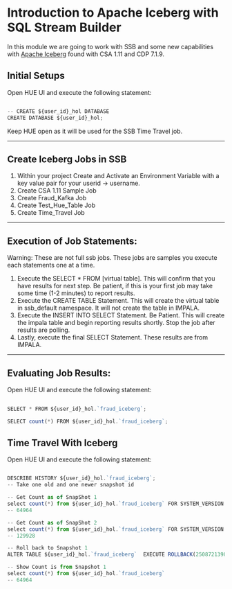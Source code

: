 # Introduction to Apache Iceberg with SQL Stream Builder
 
In this module we are going to work with SSB and some new capabilities with [Apache Iceberg](https://iceberg.apache.org/) found with CSA 1.11 and CDP 7.1.9.


## Initial Setups

Open HUE UI and execute the following statement:

```javascript

-- CREATE ${user_id}_hol DATABASE
CREATE DATABASE ${user_id}_hol;

```

Keep HUE open as it will be used for the SSB Time Travel job.

***

## Create Iceberg Jobs in SSB

1. Within your project Create and Activate an Environment Variable with a key value pair for your userid -> username.
2. Create CSA 1.11 Sample Job
3. Create Fraud_Kafka Job
4. Create Test_Hue_Table Job
5. Create Time_Travel Job

***

## Execution of Job Statements:

Warning: These are not full ssb jobs.  These jobs are samples you execute each statements one at a time.

1. Execute the SELECT * FROM [virtual table].  This will confirm that you have results for next step.  Be patient, if this is your first job may take some time (1-2 minutes) to report results.
2. Execute the CREATE TABLE Statement.  This will create the virtual table in ssb_default namespace.  It will not create the table in IMPALA.
3. Execute the INSERT INTO SELECT Statement.   Be Patient.  This will create the impala table and begin reporting results shortly.  Stop the job after results are polling.
4. Lastly, execute the final SELECT Statement.  These results are from IMPALA.

***

## Evaluating Job Results:

Open HUE UI and execute the following statement:

```javascript
 
SELECT * FROM ${user_id}_hol.`fraud_iceberg`;

SELECT count(*) FROM ${user_id}_hol.`fraud_iceberg`;

```

## Time Travel With Iceberg

Open HUE UI and execute the following statement:

```javascript

DESCRIBE HISTORY ${user_id}_hol.`fraud_iceberg`;
-- Take one old and one newer snapshot id

-- Get Count as of SnapShot 1
select count(*) from ${user_id}_hol.`fraud_iceberg` FOR SYSTEM_VERSION AS OF 2508721398088670959
-- 64964

-- Get Count as of SnapShot 2  
select count(*) from ${user_id}_hol.`fraud_iceberg` FOR SYSTEM_VERSION AS OF 1360529202097334446
-- 129928

-- Roll back to Snapshot 1
ALTER TABLE ${user_id}_hol.`fraud_iceberg`  EXECUTE ROLLBACK(2508721398088670959);

-- Show Count is from Snapshot 1
select count(*) from ${user_id}_hol.`fraud_iceberg` 
-- 64964
```

